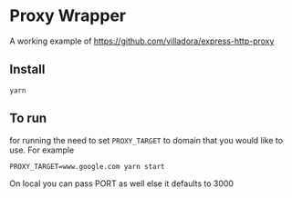 # Proxy Wrapper

A working example of https://github.com/villadora/express-http-proxy

## Install

```
yarn
```

## To run

for running the need to set `PROXY_TARGET` to domain that you would like to use. For example

```
PROXY_TARGET=www.google.com yarn start
```

On local you can pass PORT as well else it defaults to 3000
